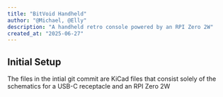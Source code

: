 ```yaml
---
title: "BitVoid Handheld"
author: "@Michael, @Elly"
description: "A handheld retro console powered by an RPI Zero 2W"
created_at: "2025-06-27"
---
```

## Initial Setup
The files in the intial git commit are KiCad files that consist solely of the schematics for a USB-C receptacle and an RPI Zero 2W
